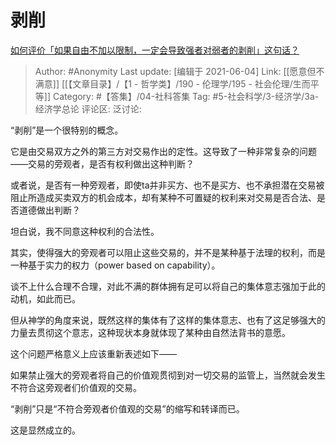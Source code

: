 # 剥削
[如何评价「如果自由不加以限制，一定会导致强者对弱者的剥削」这句话？](https://www.zhihu.com/question/438610457/answer/1725428713)

> Author: #Anonymity
> Last update: [编辑于 2021-06-04]
> Link: [[愿意但不满意]] [[【文章目录】/【1 - 哲学类】/190 - 伦理学/195 - 社会伦理/生而平等]]
> Category: #【答集】/04-社科答集
> Tag: #5-社会科学/3-经济学/3a-经济学总论
> 评论区:
> 泛讨论:

“剥削”是一个很特别的概念。

它是由交易双方之外的第三方对交易作出的定性。这导致了一种非常复杂的问题——交易的旁观者，是否有权利做出这种判断？

或者说，是否有一种旁观者，即使ta并非买方、也不是买方、也不承担潜在交易被阻止所造成买卖双方的机会成本，却有某种不可置疑的权利来对交易是否合法、是否道德做出判断？

坦白说，我不同意这种权利的合法性。

其实，使得强大的旁观者可以阻止这些交易的，并不是某种基于法理的权利，而是一种基于实力的权力（power based on capability）。

谈不上什么合理不合理，对此不满的群体拥有足可以将自己的集体意志强加于此的动机，如此而已。

但从神学的角度来说，既然这样的集体有了这样的集体意志、也有了这足够强大的力量去贯彻这个意志，这种现状本身就体现了某种由自然法背书的意愿。

这个问题严格意义上应该重新表述如下——

如果禁止强大的旁观者将自己的价值观贯彻到对一切交易的监管上，当然就会发生不符合这旁观者们价值观的交易。

“剥削”只是“不符合旁观者价值观的交易”的缩写和转译而已。

这是显然成立的。
